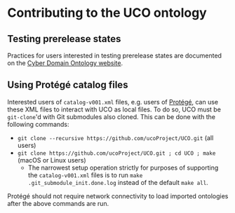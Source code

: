 # Contributing to the UCO ontology


## Testing prerelease states

Practices for users interested in testing prerelease states are documented on the [Cyber Domain Ontology website](https://cyberdomainontology.org/ontology/development/#testing-prereleases).


## Using Protégé catalog files

Interested users of `catalog-v001.xml` files, e.g. users of [Protégé](https://protege.stanford.edu/), can use these XML files to interact with UCO as local files.  To do so, UCO must be `git-clone`'d with Git submodules also cloned.  This can be done with the following commands:

* `git clone --recursive https://github.com/ucoProject/UCO.git` (all users)
* `git clone https://github.com/ucoProject/UCO.git ; cd UCO ; make` (macOS or Linux users)
   - The narrowest setup operation strictly for purposes of supporting the `catalog-v001.xml` files is to run `make .git_submodule_init.done.log` instead of the default `make all`.

Protégé should not require network connectivity to load imported ontologies after the above commands are run.
